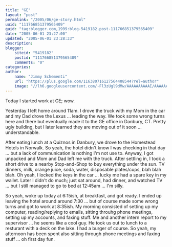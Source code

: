 ```yaml
---
title: "GE"
layout: "post"
permalink: "/2005/06/ge-story.html"
uuid: "111766851379565409"
guid: "tag:blogger.com,1999:blog-5419182.post-111766851379565409"
date: "2005-06-01 23:27:00"
updated: "2005-06-01 23:28:33"
description:
blogger:
    siteid: "5419182"
    postid: "111766851379565409"
    comments: "0"
categories:
author:
    name: "Jimmy Schementi"
    url: "https://plus.google.com/116380716127564408544?rel=author"
    image: "//lh6.googleusercontent.com/-Fl3zUgl9dMw/AAAAAAAAAAI/AAAAAAAABYQ/CvQezyGiMP4/s512-c/photo.jpg"
---
```


Today I started work at GE; wow.

Yesterday I left home around 11am.  I drove the truck with my Mom in the car and my Dad drove the Lexus ... leading the way.  We took some wrong turns here and there but eventually made it to the GE office in Danbury, CT.  Pretty ugly building, but I later learned they are moving out of it soon ... understandable.

After eating lunch at a Quiznos in Danbury, we drove to the Homestead Hotels in Norwalk.  So yeah, the hotel didn't know I was checking in that day ... but a lack of communication is nothing I'm not use to.  Anyway, I got unpacked and Mom and Dad left me with the truck.  After settling in, I took a short drive to a nearby Stop-and-Shop to buy everything under the sun.  TV dinners, milk, orange juice, soda, water, disposable plates/cups, blah blah blah.  Oh yeah, I locked the keys in the car ... lucky me had a spare key in my wallet.  Later I didn't do much; just sat around, had dinner, and watched TV ... but I still managed to go to bed at 12:45am ... I'm silly.

So yeah, woke up today at 6:15ish, at breakfast, and got ready.  I ended up leaving the hotel around around 7:30 ... but of course made some wrong turns and got to work at 8:35ish.  My morning consisted of setting up my computer, reading/replying to emails, sitting throuhg phone meetings, setting up my accounts, and faxing stuff.  Me and another intern report to my supervisor ... he seems like a cool guy.  He took us out to lunch to a resturant with a deck on the lake.  I had a burger of course.  So yeah, my afternoon has been spent also sitting through phone meetings and faxing stuff ... oh first day fun.
